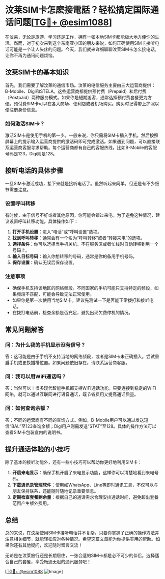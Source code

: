 # 汶莱SIM卡怎麽接電話？轻松搞定国际通话问题[[TG💪+ @esim1088](https://t.me/s/esim1088)]

在汶莱，无论是旅游、学习还是工作，拥有一张本地SIM卡都能极大地方便你的生活。然而，对于初次来到这个东南亚小国的朋友来说，如何正确使用SIM卡接听电话可能是一个让人头疼的问题。今天，我们就来详细聊聊汶莱SIM卡怎么接电话，让你不再为通讯问题烦恼。

## 汶莱SIM卡的基本知识

首先，我们需要了解汶莱的通信市场。汶莱的电信服务主要由三大运营商提供：B-Mobile、Digi和STELA。这些运营商都提供预付费（Prepaid）和后付费（Postpaid）两种服务模式。如果你是短期游客，通常选择预付费套餐更为方便。预付费SIM卡可以在各大商场、便利店或者机场购买。购买时记得带上护照以便注册身份信息。

### 如何激活SIM卡？

激活SIM卡是使用手机的第一步。一般来说，你只需将SIM卡插入手机，然后按照屏幕上的提示输入运营商提供的激活码即可完成激活。如果遇到问题，可以直接联系运营商客服寻求帮助。每个运营商都有自己的客服热线，比如B-Mobile的客服号码是123，Digi则是128。

## 接听电话的具体步骤

一旦SIM卡激活成功，接下来就是接听电话了。虽然听起来简单，但还是有不少细节需要注意。

### 设置呼叫转移

有时候，由于信号不好或者其他原因，你可能会错过来电。为了避免这种情况，建议设置呼叫转移功能。具体操作如下：

1. **打开手机设置**：进入“电话”或“呼叫设置”选项。
2. **找到呼叫转移**：通常会有一个名为“呼叫转移”或者“转接来电”的选项。
3. **选择条件**：你可以选择当手机关机、不在服务区或者忙线时自动转移到另一个号码上。
4. **输入目标号码**：输入你想转移的号码，通常是你的备用手机号码。
5. **保存设置**：确认无误后保存设置。

### 注意事项

- 确保手机支持该地区的网络频段。不同国家的手机可能只支持特定的频段，如果频段不匹配，可能会导致无法正常使用。
- 如果你是第一次使用当地SIM卡，建议先测试一下是否能正常拨打和接听电话。
- 在拨打电话前，检查余额是否充足，避免出现欠费停机的情况。

## 常见问题解答

### 问：为什么我的手机显示没有信号？

答：这可能是由于手机不支持当地的网络频段，或者是SIM卡未正确插入。尝试重启手机或更换插槽位置。如果问题依旧存在，请联系运营商客服。

### 问：我可以用WiFi通话吗？

答：当然可以！很多现代智能手机都支持WiFi通话功能。只要连接到稳定的WiFi网络，就可以通过互联网进行语音通话，既节省费用又提高通话质量。

### 问：如何查询余额？

答：不同的运营商有不同的查询方式。例如，B-Mobile用户可以通过发送短信“BAL”至123查询余额；Digi用户则需发送“STAT”至128。具体的操作方法可以查看SIM卡包装盒内的说明书。

## 提升通话体验的小技巧

除了基本的接听功能外，还有一些小技巧可以帮助你更好地利用SIM卡：

1. **开启来电显示**：确保手机开启了来电显示功能，这样你可以清楚地看到来电号码。
2. **下载通讯录管理软件**：使用如WhatsApp、Line等即时通讯工具，不仅可以与朋友保持联系，还能随时随地记录重要信息。
3. **定期检查套餐剩余量**：根据自己的通话需求合理安排通话时间，避免超出套餐范围产生额外费用。

## 总结

总的来说，在汶莱使用SIM卡接听电话并不复杂，只要你掌握了正确的操作方法并注意相关细节，就能轻松应对各种情况。希望这篇文章能为你提供实用的帮助。如果你还有其他疑问，欢迎随时留言交流！

无论是在汶莱旅行还是长期居住，一张合适的SIM卡都是必不可少的伴侣。选择适合自己的套餐，享受畅通无阻的通讯服务吧！

[[TG💪+ @esim1088](https://t.me/s/esim1088) ![Image](https://i.postimg.cc/4NQfJmqS/Snipaste-2025-05-13-00-14-12.png)]